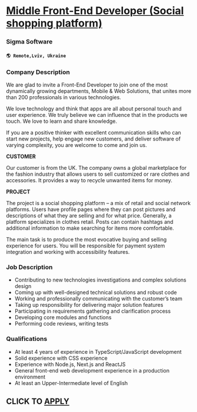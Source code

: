 # [Middle Front-End Developer (Social shopping platform)](https://www.remotewlb.com/apply/middle-front-end-developer-social-shopping-platform-112326)  
### Sigma Software  
#### `🌎 Remote,Lviv, Ukraine`  

### **Company Description**

We are glad to invite a Front-End Developer to join one of the most dynamically growing departments, Mobile & Web Solutions, that unites more than 200 professionals in various technologies.

We love technology and think that apps are all about personal touch and user experience. We truly believe we can influence that in the products we touch. We love to learn and share knowledge.

If you are a positive thinker with excellent communication skills who can start new projects, help engage new customers, and deliver software of varying complexity, you are welcome to come and join us.

 **CUSTOMER**

Our customer is from the UK. The company owns a global marketplace for the fashion industry that allows users to sell customized or rare clothes and accessories. It provides a way to recycle unwanted items for money.

 **PROJECT**

The project is a social shopping platform – a mix of retail and social network platforms. Users have profile pages where they can post pictures and descriptions of what they are selling and for what price. Generally, a platform specializes in clothes retail. Posts can contain hashtags and additional information to make searching for items more comfortable.

The main task is to produce the most evocative buying and selling experience for users. You will be responsible for payment system integration and working with accessibility features.

###  **Job Description**

  * Contributing to new technologies investigations and complex solutions design
  * Coming up with well-designed technical solutions and robust code
  * Working and professionally communicating with the customer’s team
  * Taking up responsibility for delivering major solution features
  * Participating in requirements gathering and clarification process
  * Developing core modules and functions
  * Performing code reviews, writing tests

###  **Qualifications**

  * At least 4 years of experience in TypeScript/JavaScript development
  * Solid experience with CSS experience
  * Experience with Node.js, Next.js and ReactJS
  * General front-end web development experience in a production environment
  * At least an Upper-Intermediate level of English

  
## CLICK TO [APPLY](https://www.remotewlb.com/apply/middle-front-end-developer-social-shopping-platform-112326)

